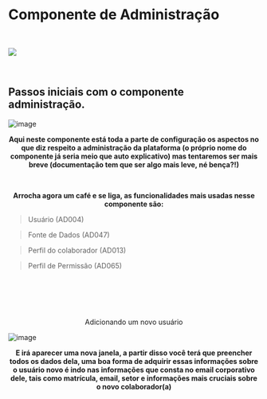 # Componente de Administração
<br>


![](https://media4.giphy.com/media/bAplZhiLAsNnG/giphy.gif?cid=ecf05e471mo7aoa5jk1f7drua5po89ke3c99kr2ywk0bfc1p&rid=giphy.gif&ct=g)

<br>

## Passos iniciais com o componente administração.

![image](https://user-images.githubusercontent.com/95197081/173100235-dde53ef8-394e-4651-974c-703115a37fff.png) 

<p align = "center">
    <strong> Aqui neste componente está toda a parte de configuração os aspectos no que diz respeito a administração da plataforma (o próprio nome do componente já seria meio que auto explicativo) mas tentaremos ser mais breve (documentação tem que ser algo mais leve, né bença?!) </strong> 
</p>

<br>
<p align = "center">
    <strong> Arrocha agora um café e se liga, as funcionalidades mais usadas nesse componente são: </strong> 
</p>

> Usuário (AD004)

> Fonte de Dados (AD047)

> Perfil do colaborador (AD013)

> Perfil de Permissão (AD065)
<br>
<br>
<br>
<br>

<p align="center">
    Adicionando um novo usuário
</p>

![image](https://user-images.githubusercontent.com/95197081/173576206-b71557ec-2407-4d77-8d05-0a3c9202eda8.png)


<p align = "center">
    <strong> E irá aparecer uma nova janela, a partir disso você terá que preencher todos os dados dela, uma boa forma de adquirir essas informações sobre o usuário novo é indo nas informações que consta no email corporativo dele, tais como matrícula, email, setor e informações mais cruciais sobre o novo colaborador(a) </strong> 
</p>



